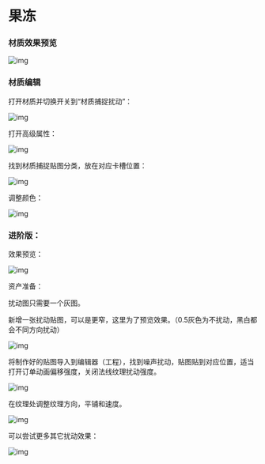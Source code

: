 # 果冻

### 材质效果预览

![img](https://arkimg.ark.online/1730197548759-10.gif)

### 材质编辑

打开材质并切换开关到“材质捕捉扰动”：

![img](https://arkimg.ark.online/1730197548756-1.png)

打开高级属性：

![img](https://arkimg.ark.online/1730197548756-2.png)

找到材质捕捉贴图分类，放在对应卡槽位置：

![img](https://arkimg.ark.online/1730197548756-3.png)

调整颜色：

![img](https://arkimg.ark.online/1730197548757-4.png)

### 进阶版：

效果预览：

![img](https://arkimg.ark.online/1730197548757-5.gif)

资产准备：

扰动图只需要一个灰图。

新增一张扰动贴图，可以是更窄，这里为了预览效果。（0.5灰色为不扰动，黑白都会不同方向扰动）

![img](https://arkimg.ark.online/1730197548757-6.png)

将制作好的贴图导入到编辑器（工程），找到噪声扰动，贴图贴到对应位置，适当打开订单动画偏移强度，关闭法线纹理扰动强度。

![img](https://arkimg.ark.online/1730197548757-7.png)

在纹理处调整纹理方向，平铺和速度。

![img](https://arkimg.ark.online/1730197548757-8.png)

可以尝试更多其它扰动效果：

![img](https://arkimg.ark.online/1730197548757-9.gif)